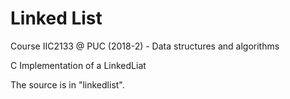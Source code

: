 # Linked List
Course IIC2133 @ PUC (2018-2) - Data structures and algorithms 

C Implementation of a LinkedLiat

The source is in "linkedlist".
